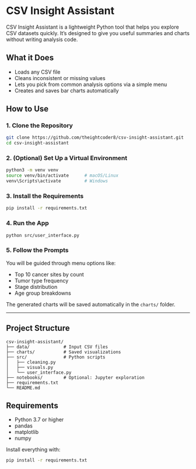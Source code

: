 # CSV Insight Assistant

CSV Insight Assistant is a lightweight Python tool that helps you explore CSV datasets quickly. It’s designed to give you useful summaries and charts without writing analysis code.

## What it Does

- Loads any CSV file
- Cleans inconsistent or missing values
- Lets you pick from common analysis options via a simple menu
- Creates and saves bar charts automatically

## How to Use

### 1. Clone the Repository

```bash
git clone https://github.com/theightcoder8/csv-insight-assistant.git
cd csv-insight-assistant
```

### 2. (Optional) Set Up a Virtual Environment

```bash
python3 -m venv venv
source venv/bin/activate      # macOS/Linux
venv\Scripts\activate         # Windows
```

### 3. Install the Requirements

```bash
pip install -r requirements.txt
```

### 4. Run the App

```bash
python src/user_interface.py
```

### 5. Follow the Prompts

You will be guided through menu options like:

- Top 10 cancer sites by count
- Tumor type frequency
- Stage distribution
- Age group breakdowns

The generated charts will be saved automatically in the `charts/` folder.

---

## Project Structure

```
csv-insight-assistant/
├── data/             # Input CSV files
├── charts/           # Saved visualizations
├── src/              # Python scripts
│   ├── cleaning.py
│   ├── visuals.py
│   └── user_interface.py
├── notebooks/        # Optional: Jupyter exploration
├── requirements.txt
└── README.md
```

## Requirements

- Python 3.7 or higher
- pandas
- matplotlib
- numpy

Install everything with:

```bash
pip install -r requirements.txt
```

